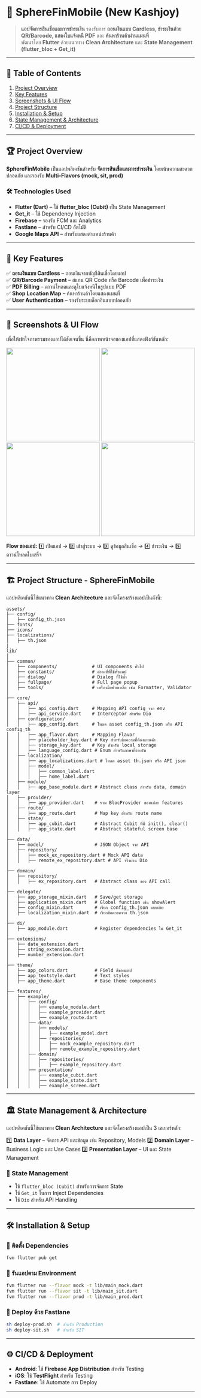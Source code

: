  # 🌟 SphereFinMobile (New Kashjoy)

> **แอปจัดการสินเชื่อและการชำระเงิน** รองรับการ **ถอนเงินแบบ Cardless, ชำระเงินด้วย QR/Barcode, แสดงใบแจ้งหนี PDF** และ **ค้นหาร้านค้าผ่านแผนที่**  
> พัฒนาโดย **Flutter** ด้วยแนวทาง **Clean Architecture** และ **State Management (flutter_bloc + Get_it)**

---

## 📌 **Table of Contents**
1. [Project Overview](#project-overview)
2. [Key Features](#key-features)
3. [Screenshots & UI Flow](#screenshots--ui-flow)
4. [Project Structure](#project-structure)
5. [Installation & Setup](#installation--setup)
6. [State Management & Architecture](#state-management--architecture)
7. [CI/CD & Deployment](#cicd--deployment)

---

## 🏆 **Project Overview**

**SphereFinMobile** เป็นแอปพลิเคชันสำหรับ **จัดการสินเชื่อและการชำระเงิน** โดยเน้นความสะดวก ปลอดภัย และรองรับ **Multi-Flavors (mock, sit, prod)**  

### 🛠 **Technologies Used**
- **Flutter (Dart)** – ใช้ **flutter_bloc (Cubit)** เป็น State Management
- **Get_it** – ใช้ Dependency Injection
- **Firebase** – รองรับ FCM และ Analytics
- **Fastlane** – สำหรับ CI/CD อัตโมัติ
- **Google Maps API** – สำหรับแสดงตำแหน่งร้านค้า

---

## 🚀 **Key Features**

✅ **ถอนเงินแบบ Cardless** – ถอนเงินจากบัญชีสินเชื่อโดยแอป  
✅ **QR/Barcode Payment** – สแกน QR Code หรือ Barcode เพื่อชำระเงิน  
✅ **PDF Billing** – ดาวน์โหลดและดูใบแจ้งหนีในรูปแบบ PDF  
✅ **Shop Location Map** – ค้นหาร้านค้าโดยแสดงแผนที่  
✅ **User Authentication** – รองรับระบบล็อกอินแบบปลอดภัย

---

## 📸 **Screenshots & UI Flow**

เพื่อให้เข้าใจภาพรวมของแอปได้ชัดเจนขึ้น นี่คือภาพหน้าจอของแอปที่แสดงฟังก์ชันหลัก:

<p align="center">
  <img src="path/to/map_screen.png" width="250" />
  <img src="path/to/home_screen.png" width="250" />
  <img src="path/to/account_screen.png" width="250" />
  <img src="path/to/transfer_screen.png" width="250" />
</p>

**Flow ของแอป:**
1️⃣ เปิดแอป → 2️⃣ เข้าสู่ระบบ → 3️⃣ ดูข้อมูลสินเชื่อ → 4️⃣ ชำระเงิน → 5️⃣ ดาวน์โหลดใบเสร็จ  

---
## 🏗️ Project Structure - SphereFinMobile

แอปพลิเคชันนี้ใช้แนวทาง **Clean Architecture** และจัดโครงสร้างแอปเป็นดังนี้:

```
assets/
├── config/
│   ├── config_th.json
├── fonts/
├── icons/
├── localizations/
│   ├── th.json
|
lib/
│
├── common/
│   ├── components/             # UI components ทั่วไป
│   ├── constants/              # ค่าคงที่ที่ใช้ทั่วแอป
│   ├── dialog/                 # Dialog ที่ใช้ซ้ำ
│   ├── fullpage/               # Full page popup
│   ├── tools/                  # เครื่องมือช่วยเหลือ เช่น Formatter, Validator
│
├── core/
│   ├── api/
│   │   ├── api_config.dart     # Mapping API config จาก env
│   │   ├── api_service.dart    # Interceptor สำหรับ Dio
│   ├── configuration/
│   │   ├── app_config.dart     # โหลด asset config_th.json หรือ API config_th
│   │   ├── app_flavor.dart     # Mapping Flavor
│   │   ├── placeholder_key.dart # Key สำหรับข้อความที่ต้องแทนค่า
│   │   ├── storage_key.dart    # Key สำหรับ local storage
│   │   ├── language_config.dart # Enum สำหรับภาษาที่รองรับ
│   ├── localization/
│   │   ├── app_localizations.dart # โหลด asset th.json หรือ API json
│   │   ├── model/
│   │   │   ├── common_label.dart
│   │   │   ├── home_label.dart
│   ├── module/
│   │   ├── app_base_module.dart # Abstract class สำหรับ data, domain layer
│   ├── provider/
│   │   ├── app_provider.dart    # รวม BlocProvider ของแต่ละ features
│   ├── route/
│   │   ├── app_route.dart       # Map key สำหรับ route name
│   ├── state/
│   │   ├── app_cubit.dart       # Abstract Cubit ที่มี init(), clear()
│   │   ├── app_state.dart       # Abstract stateful screen base
│
├── data/
│   ├── model/                   # JSON Object จาก API
│   ├── repository/
│   │   ├── mock_ex_repository.dart # Mock API data
│   │   ├── remote_ex_repository.dart # API จริงผ่าน Dio
│
├── domain/
│   ├── repository/
│   │   ├── ex_repository.dart   # Abstract class ของ API call
│
├── delegate/
│   ├── app_storage_mixin.dart   # Save/get storage
│   ├── application_mixin.dart   # Global function เช่น showAlert
│   ├── config_mixin.dart        # เรียก config_th.json แบบง่าย
│   ├── localization_mixin.dart  # เรียกข้อความจาก th.json
│
├── di/
│   ├── app_module.dart          # Register dependencies ใน Get_it
│
├── extensions/
│   ├── date_extension.dart
│   ├── string_extension.dart
│   ├── number_extension.dart
│
├── theme/
│   ├── app_colors.dart          # Field สีของแอป
│   ├── app_textstyle.dart       # Text styles
│   ├── app_theme.dart           # Base theme components
│
├── features/
│   ├── example/
│   │   ├── config/
│   │   │   ├── example_module.dart
│   │   │   ├── example_provider.dart
│   │   │   ├── example_route.dart
│   │   ├── data/
│   │   │   ├── models/
│   │   │   │   ├── example_model.dart
│   │   │   ├── repositories/
│   │   │   │   ├── mock_example_repository.dart
│   │   │   │   ├── remote_example_repository.dart
│   │   ├── domain/
│   │   │   ├── repositories/
│   │   │   │   ├── example_repository.dart
│   │   ├── presentation/
│   │   │   ├── example_cubit.dart
│   │   │   ├── example_state.dart
│   │   │   ├── example_screen.dart
```

---

## 🏛️ **State Management & Architecture**

แอปพลิเคชันนี้ใช้แนวทาง **Clean Architecture** และจัดโครงสร้างแอปเป็น 3 เลเยอร์หลัก:

1️⃣ **Data Layer** – จัดการ API และข้อมูล เช่น Repository, Models
2️⃣ **Domain Layer** – Business Logic และ Use Cases
3️⃣ **Presentation Layer** – UI และ State Management

### 📌 State Management
- ใช้ `flutter_bloc (Cubit)` สำหรับการจัดการ State
- ใช้ `Get_it` ในการ Inject Dependencies
- ใช้ `Dio` สำหรับ API Handling

---

## 🛠 **Installation & Setup**

### 📌 ติดตั้ง Dependencies
```bash
fvm flutter pub get
```

### 📌 รันแอปตาม Environment
```bash
fvm flutter run --flavor mock -t lib/main_mock.dart
fvm flutter run --flavor sit -t lib/main_sit.dart
fvm flutter run --flavor prod -t lib/main_prod.dart
```

### 📌 Deploy ด้วย Fastlane
```bash
sh deploy-prod.sh  # สำหรับ Production
sh deploy-sit.sh   # สำหรับ SIT
```

---

## ⚙️ **CI/CD & Deployment**

- **Android**: ใช้ **Firebase App Distribution** สำหรับ Testing
- **iOS**: ใช้ **TestFlight** สำหรับ Testing
- **Fastlane**: ใช้ Automate การ Deploy

---


